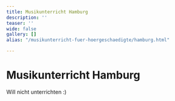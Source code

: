 ```yaml
---
title: Musikunterricht Hamburg
description: ''
teaser: ''
wide: false
gallery: []
alias: "/musikunterricht-fuer-hoergeschaedigte/hamburg.html"

---
```

# Musikunterricht Hamburg

Will nicht unterrichten :)
